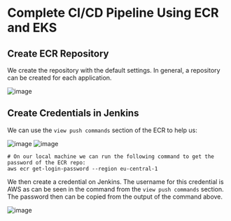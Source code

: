 # Complete CI/CD Pipeline Using ECR and EKS


## Create ECR Repository

We create the repository with the default settings. In general, a repository can be created for each application.

![image](https://user-images.githubusercontent.com/18715119/235351159-cfc844f8-7026-4c50-a2e8-925d0f6e563d.png)

## Create Credentials in Jenkins

We can use the `view push commands` section of the ECR to help us:

![image](https://user-images.githubusercontent.com/18715119/235351250-cdd5a63e-8fc6-4579-8ac3-a9236187af4b.png)
![image](https://user-images.githubusercontent.com/18715119/235351265-266eab0e-c8e2-456b-90f9-da2167132be9.png)

    # On our local machine we can run the following command to get the password of the ECR repo:
    aws ecr get-login-password --region eu-central-1
    
We then create a credential on Jenkins. The username for this credential is AWS as can be seen in the command from the `view push commands` section. The password then can be copied from the output of the command above.

![image](https://user-images.githubusercontent.com/18715119/235351490-5bf4e26e-d6fc-4de5-b830-6f846f0baece.png)
